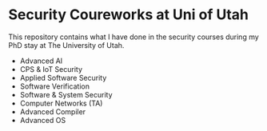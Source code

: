 # Security Coureworks at Uni of Utah

This repository contains what I have done in the security courses during my PhD stay at The University of Utah.

- Advanced AI
- CPS & IoT Security
- Applied Software Security
- Software Verification
- Software & System Security
- Computer Networks (TA)
- Advanced Compiler
- Advanced OS
